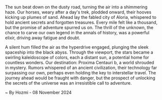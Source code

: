 
The sun beat down on the dusty road, turning the air into a shimmering haze.  Our horses, weary after a day's trek, plodded onward, their hooves kicking up plumes of sand.  Ahead lay the fabled city of Aloria, whispered to hold ancient secrets and forgotten treasures.  Every mile felt like a thousand, but the promise of adventure spurred us on.  The thrill of the unknown, the chance to carve our own legend in the annals of history, was a powerful elixir, driving away fatigue and doubt. 

A silent hum filled the air as the hyperdrive engaged, plunging the sleek spaceship into the black abyss.  Through the viewport, the stars became a swirling kaleidoscope of colors, each a distant sun, a potential home for countless wonders.  Our destination: Proxima Centauri b, a world shrouded in mystery.  Rumors whispered of an ancient civilization, their technology far surpassing our own, perhaps even holding the key to interstellar travel.  The journey ahead would be fraught with danger, but the prospect of unlocking the secrets of the universe was an irresistible call to adventure. 

~ By Hozmi - 08 November 2024
